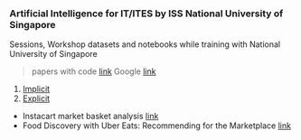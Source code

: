 ### Artificial Intelligence for IT/ITES by ISS National University of Singapore

Sessions, Workshop datasets and notebooks while training with National University of Singapore

> papers with code [link](https://paperswithcode.com/task/recommendation-systems)
> Google [link](https://cloud.google.com/solutions/machine-learning/recommendation-system-tensorflow-create-model)

1.  [Implicit](https://towardsdatascience.com/building-a-collaborative-filtering-recommender-system-with-clickstream-data-dffc86c8c65)
2.  [Explicit](https://towardsdatascience.com/building-and-testing-recommender-systems-with-surprise-step-by-step-d4ba702ef80b)

- Instacart market basket analysis [link](https://medium.com/kaggle-blog/instacart-market-basket-analysis-feda2700cded)
- Food Discovery with Uber Eats: Recommending for the Marketplace [link](https://eng.uber.com/uber-eats-recommending-marketplace/)
